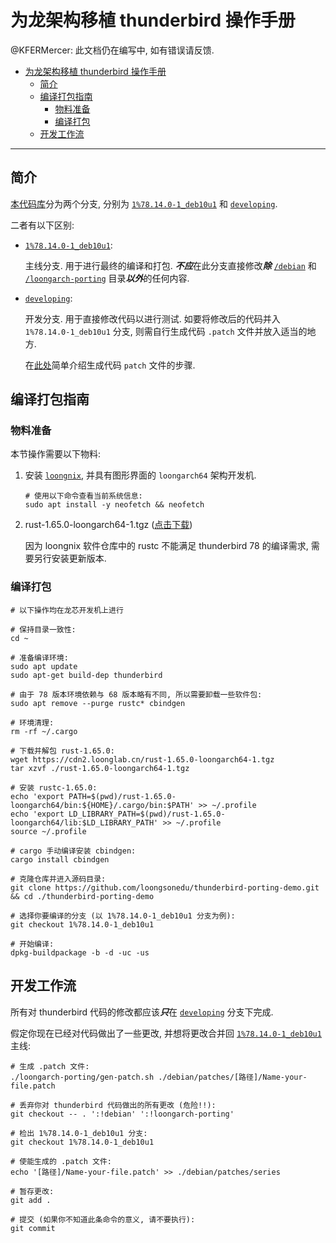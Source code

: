 # 为龙架构移植 thunderbird 操作手册

@KFERMercer: 此文档仍在编写中, 如有错误请反馈.

- [为龙架构移植 thunderbird 操作手册](#为龙架构移植-thunderbird-操作手册)
  - [简介](#简介)
  - [编译打包指南](#编译打包指南)
    - [物料准备](#物料准备)
    - [编译打包](#编译打包)
  - [开发工作流](#开发工作流)

---

## 简介

[本代码库](https://github.com/loongsonedu/thunderbird-porting-demo.git)分为两个分支, 分别为 [`1%78.14.0-1_deb10u1`](https://github.com/loongsonedu/thunderbird-porting-demo/tree/1%2578.14.0-1_deb10u1) 和 [`developing`](https://github.com/loongsonedu/thunderbird-porting-demo/tree/developing).

二者有以下区别:

- [`1%78.14.0-1_deb10u1`](https://github.com/loongsonedu/thunderbird-porting-demo/tree/1%2578.14.0-1_deb10u1):

    主线分支. 用于进行最终的编译和打包. ***不应***在此分支直接修改***除*** [`/debian`](https://github.com/loongsonedu/thunderbird-porting-demo/tree/1%2578.14.0-1_deb10u1/debian) 和 [`/loongarch-porting`](https://github.com/loongsonedu/thunderbird-porting-demo/tree/1%2578.14.0-1_deb10u1/loongarch-porting) 目录***以外***的任何内容.

- [`developing`](https://github.com/loongsonedu/thunderbird-porting-demo/tree/developing):

    开发分支. 用于直接修改代码以进行测试. 如要将修改后的代码并入 `1%78.14.0-1_deb10u1` 分支, 则需自行生成代码 `.patch` 文件并放入适当的地方.

    在[此处](#开发工作流)简单介绍生成代码 `patch` 文件的步骤.

## 编译打包指南

### 物料准备

本节操作需要以下物料:

1. 安装 [`loongnix`](http://www.loongnix.cn/zh/loongnix/), 并具有图形界面的 `loongarch64` 架构开发机.

   ```shell
   # 使用以下命令查看当前系统信息:
   sudo apt install -y neofetch && neofetch
   ```

2. rust-1.65.0-loongarch64-1.tgz ([点击下载](https://cdn2.loonglab.cn/rust-1.65.0-loongarch64-1.tgz))

    因为 loongnix 软件仓库中的 rustc 不能满足 thunderbird 78 的编译需求, 需要另行安装更新版本.

### 编译打包

```shell
# 以下操作均在龙芯开发机上进行

# 保持目录一致性:
cd ~

# 准备编译环境:
sudo apt update
sudo apt-get build-dep thunderbird

# 由于 78 版本环境依赖与 68 版本略有不同, 所以需要卸载一些软件包:
sudo apt remove --purge rustc* cbindgen

# 环境清理:
rm -rf ~/.cargo

# 下载并解包 rust-1.65.0:
wget https://cdn2.loonglab.cn/rust-1.65.0-loongarch64-1.tgz
tar xzvf ./rust-1.65.0-loongarch64-1.tgz

# 安装 rustc-1.65.0:
echo 'export PATH=$(pwd)/rust-1.65.0-loongarch64/bin:${HOME}/.cargo/bin:$PATH' >> ~/.profile
echo 'export LD_LIBRARY_PATH=$(pwd)/rust-1.65.0-loongarch64/lib:$LD_LIBRARY_PATH' >> ~/.profile
source ~/.profile

# cargo 手动编译安装 cbindgen:
cargo install cbindgen

# 克隆仓库并进入源码目录:
git clone https://github.com/loongsonedu/thunderbird-porting-demo.git && cd ./thunderbird-porting-demo

# 选择你要编译的分支 (以 1%78.14.0-1_deb10u1 分支为例):
git checkout 1%78.14.0-1_deb10u1

# 开始编译:
dpkg-buildpackage -b -d -uc -us
```

## 开发工作流

所有对 thunderbird 代码的修改都应该***只***在 [`developing`](https://github.com/loongsonedu/thunderbird-porting-demo/tree/developing) 分支下完成.

假定你现在已经对代码做出了一些更改, 并想将更改合并回 [`1%78.14.0-1_deb10u1`](https://github.com/loongsonedu/thunderbird-porting-demo/tree/1%2578.14.0-1_deb10u1) 主线:

```shell
# 生成 .patch 文件:
./loongarch-porting/gen-patch.sh ./debian/patches/[路径]/Name-your-file.patch

# 丢弃你对 thunderbird 代码做出的所有更改 (危险!!):
git checkout -- . ':!debian' ':!loongarch-porting'

# 检出 1%78.14.0-1_deb10u1 分支:
git checkout 1%78.14.0-1_deb10u1

# 使能生成的 .patch 文件:
echo '[路径]/Name-your-file.patch' >> ./debian/patches/series

# 暂存更改:
git add .

# 提交 (如果你不知道此条命令的意义, 请不要执行):
git commit
```

